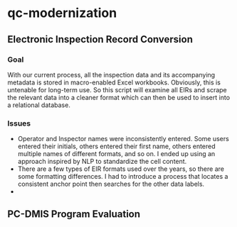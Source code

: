 # qc-modernization
## Electronic Inspection Record Conversion
### Goal
With our current process, all the inspection data and its accompanying metadata is stored in macro-enabled Excel workbooks. Obviously, this is untenable for long-term use. So this script will examine all EIRs and scrape the relevant data into a cleaner format which can then be used to insert into a relational database.

### Issues
* Operator and Inspector names were inconsistently entered. Some users entered their initials, others entered their first name, others entered multiple names of different formats, and so on. I ended up using an approach inspired by NLP to standardize the cell content.
* There are a few types of EIR formats used over the years, so there are some formatting differences. I had to introduce a process that locates a consistent anchor point then searches for the other data labels.
* 

## PC-DMIS Program Evaluation
